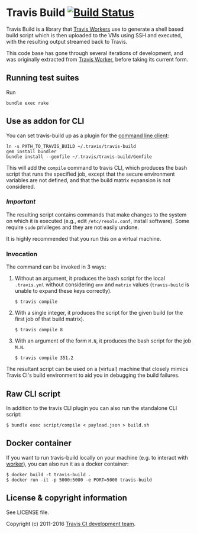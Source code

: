 # Travis Build [![Build Status](https://travis-ci.org/travis-ci/travis-build.svg?branch=master)](https://travis-ci.org/travis-ci/travis-build)

Travis Build is a library that [Travis
Workers](https://github.com/travis-ci/worker) use to generate a shell
based build script which is then uploaded to the VMs using SSH and executed,
with the resulting output streamed back to Travis.

This code base has gone through several iterations of development, and was
originally extracted from [Travis
Worker](https://github.com/travis-ci/worker), before taking its current
form.

## Running test suites

Run

```
bundle exec rake
```

## Use as addon for CLI

You can set travis-build up as a plugin for the [command line client](https://github.com/travis-ci/travis.rb):

    ln -s PATH_TO_TRAVIS_BUILD ~/.travis/travis-build
    gem install bundler
    bundle install --gemfile ~/.travis/travis-build/Gemfile

This will add the `compile` command to travis CLI, which produces
the bash script that runs the specified job, except that the secure environment
variables are not defined, and that the build matrix expansion is not considered.

### _Important_

The resulting script contains commands that make changes to the system on which it is executed
(e.g., edit `/etc/resolv.conf`, install software).
Some require `sudo` privileges and they are not easily undone.

It is highly recommended that you run this on a virtual machine.

### Invocation

The command can be invoked in 3 ways:

1. Without an argument, it produces the bash script for the local `.travis.yml` without considering `env` and `matrix` values
(`travis-build` is unable to expand these keys correctly).

    `$ travis compile`

1. With a single integer, it produces the script for the given build
(or the first job of that build matrix).

    `$ travis compile 8`

1. With an argument of the form `M.N`, it produces the bash script for the job `M.N`.

    `$ travis compile 351.2`

The resultant script can be used on a (virtual) machine that closely mimics Travis CI's build
environment to aid you in debugging the build failures.

## Raw CLI script

In addition to the travis CLI plugin you can also run the standalone CLI script:

    $ bundle exec script/compile < payload.json > build.sh

## Docker container

If you want to run travis-build locally on your machine (e.g. to interact with [worker](https://github.com/travis-ci/worker)), you can also run it as a docker container:

    $ docker build -t travis-build .
    $ docker run -it -p 5000:5000 -e PORT=5000 travis-build

## License & copyright information

See LICENSE file.

Copyright (c) 2011-2016 [Travis CI development
team](https://github.com/travis-ci).
